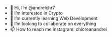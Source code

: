 - 👋 Hi, I’m @andreichr7
- 👀 I’m interested in Crypto
- 🌱 I’m currently learning Web Development
- 💞️ I’m looking to collaborate on everything
- 📫 How to reach me instagram: chioreanandrei

<!---
andreichr7/andreichr7 is a ✨ special ✨ repository because its `README.md` (this file) appears on your GitHub profile.
You can click the Preview link to take a look at your changes.
--->
